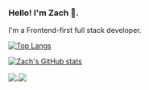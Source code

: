 ### Hello! I'm Zach 🙂.

I'm a Frontend-first full stack developer.

[![Top Langs](https://github-readme-stats.vercel.app/api/top-langs/?username=zkirby&theme=dracula)](https://github.com/anuraghazra/github-readme-stats)

[![Zach's GitHub stats](https://github-readme-stats.vercel.app/api?username=zkirby&theme=dracula&show_icons=true&count_private=true)](https://github.com/anuraghazra/github-readme-stats)


<a href="https://github.com/anuraghazra/github-readme-stats">
  <img align="center" src="https://github-readme-stats.vercel.app/api/top-langs/?username=zkirby&theme=dracula" />
</a>
<a href="https://github.com/anuraghazra/github-readme-stats">
  <img align="center" src="https://github-readme-stats.vercel.app/api?username=zkirby&theme=dracula&show_icons=true&count_private=true" />
</a>
